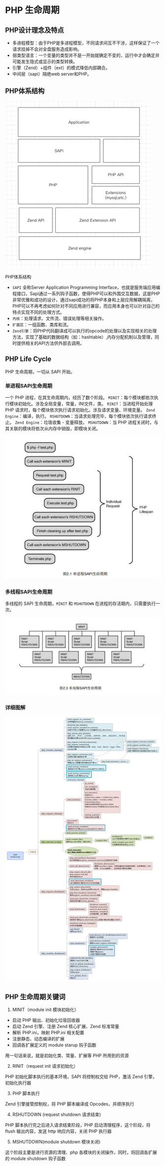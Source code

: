 # PHP 生命周期

## PHP设计理念及特点

- 多进程模型：由于PHP是多进程模型，不同请求间互不干涉，这样保证了一个请求挂掉不会对全盘服务造成影响。
- 弱类型语言：一个变量的类型并不是一开始就确定不变的，运行中才会确定并可能发生隐式或显示的类型转换。
- 引擎（Zend）+组件（ext）的模式降低内部耦合。
- 中间层（sapi）隔绝web server和PHP。

## PHP体系结构
![img](../resources/11224747-1d9ed3352b6370bd.png?imageMogr2/auto-orient/strip|imageView2/2/w/470/format/webp)

PHP体系结构

- `SAPI` 全称Server Application Programming Interface，也就是服务端应用编程接口，Sapi通过一系列钩子函数，使得PHP可以和外围交互数据，这是PHP非常优雅和成功的设计，通过sapi成功的将PHP本身和上层应用解耦隔离，PHP可以不再考虑如何针对不同应用进行兼容，而应用本身也可以针对自己的特点实现不同的处理方式。
- `内核`：处理请求、文件流、错误处理等相关操作。
- `扩展层`：一组函数、类库和流。
- `Zend引擎`：将PHP代码翻译成可以执行的opcode的处理以及实现相关的处理方法，实现了基础的数据结构（如：hashtable）,内存分配机制以及管理，同时提供相关的API方法供外部去调用。

## PHP Life Cycle

PHP 生命周期，一切从 SAPI 开始。

### 单进程SAPI生命周期

一个 PHP 进程，在其生命周期内，经历了数个阶段。
`MINIT`：每个模块都依次执行模块初始化。涉及全局变量，常量，INI文件，类。
`RINIT`：当进程开始处理 PHP 请求时，每个模块依次执行请求初始化。涉及请求变量、环境变量。
`Zend Engine`：编译，执行。
`RSHUTDOWN`：当请求处理完毕，每个模块依次执行请求终止。
`Zend Engine`：垃圾收集 - 变量释放。
`MSHUTDOWN`：当 PHP 进程关闭时，与其关联的模块将依次从内存中销毁，即模块关闭。

![img](../resources/11224747-5c1513413b06ef9b.jpg)

### 多线程SAPI生命周期
多线程的 SAPI 生命周期，`MINIT` 和 `MSHUTDOWN` 在进程的存活期内，只需要执行一次。

![img](../resources/11224747-4c03c61e4bcf1ecd.jpg?imageMogr2/auto-orient/strip|imageView2/2/w/693/format/webp)

### 详细图解
![php生命周期](../resources/11224747-cbcdd660fb0f2a63.png?imageMogr2/auto-orient/strip|imageView2/2/w/1200/format/webp)

## PHP 生命周期关键词

1. MINIT（module init 模块初始化）

- 启动 PHP 输出、初始化垃圾回收器
- 启动 Zend 引擎、注册 Zend 核心扩展、Zend 标准常量
- 解析 PHP.ini，映射 PHP.ini 相关配置
- 注册静态、动态编译的扩展
- 回调各扩展定义的 module starup 钩子函数

用一句话来说，就是初始化类、常量、扩展等 PHP 所用到的资源

2. RINIT（request init 请求初始化）

PHP 初始化脚本执行的基本环境，SAPI 将控制权交给 PHP，激活 Zend 引擎，初始化执行器

3. PHP 脚本执行

Zend 引擎接管控制权，将 PHP 脚本编译成 Opcodes，并顺序执行

4. RSHUTDOWN (request shutdown 请求结束)

PHP 脚本执行完之后进入请求结束阶段，PHP 启动清理程序，这个阶段，将 flush 输出内容，发送 http 响应内容，关闭 PHP 执行器

5. MSHUTDOWN(module shutdown 模块关闭)

这个阶段主要是进行资源的清理、php 各模块的关闭操作，同时，将回调各扩展的 module shutdown 钩子函数
